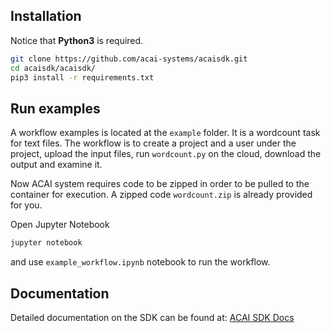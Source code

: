 ## Installation

Notice that **Python3** is required.
```bash
git clone https://github.com/acai-systems/acaisdk.git
cd acaisdk/acaisdk/
pip3 install -r requirements.txt
```

## Run examples
A workflow examples is located at the `example` folder.
It is a wordcount task for text files. 
The workflow is to create a project and a user under
the project, upload the input files, run `wordcount.py`
on the cloud, download the output and examine it.
  
Now ACAI system requires code to be zipped in order
to be pulled to the container for execution. A zipped
code `wordcount.zip` is already provided for you.

Open Jupyter Notebook

```bash
jupyter notebook
``` 

and use `example_workflow.ipynb` notebook to run the 
workflow.


## Documentation

Detailed documentation on the SDK can be found at:
[ACAI SDK Docs](https://acai-systems.github.io/acaisdk/)
